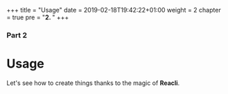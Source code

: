 +++
title = "Usage"
date = 2019-02-18T19:42:22+01:00
weight = 2
chapter = true
pre = "<b>2. </b>"
+++

### Part 2

# Usage

Let's see how to create things thanks to the magic of **Reacli**.